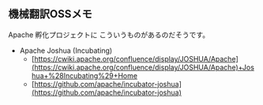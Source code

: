 ## 機械翻訳OSSメモ

Apache 孵化プロジェクトに こういうものがあるのだそうです。

* Apache Joshua (Incubating)
  * [https://cwiki.apache.org/confluence/display/JOSHUA/Apache](https://cwiki.apache.org/confluence/display/JOSHUA/Apache)+Joshua+%28Incubating%29+Home
  * [https://github.com/apache/incubator-joshua](https://github.com/apache/incubator-joshua)


